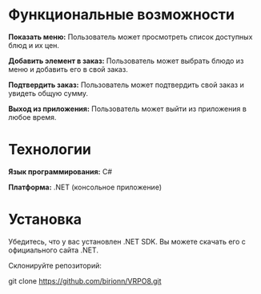 # Функциональные возможности
**Показать меню:** Пользователь может просмотреть список доступных блюд и их цен.

**Добавить элемент в заказ:** Пользователь может выбрать блюдо из меню и добавить его в свой заказ.

**Подтвердить заказ:** Пользователь может подтвердить свой заказ и увидеть общую сумму.

**Выход из приложения:** Пользователь может выйти из приложения в любое время.
# Технологии

**Язык программирования:** C#

**Платформа:** .NET (консольное приложение)
# Установка
Убедитесь, что у вас установлен .NET SDK. Вы можете скачать его с официального сайта .NET.

Склонируйте репозиторий:

git clone https://github.com/birionn/VRPO8.git
